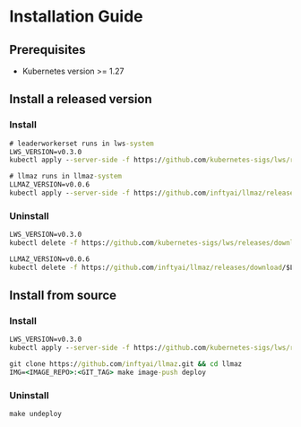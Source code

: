 # Installation Guide

## Prerequisites

* Kubernetes version >= 1.27

## Install a released version

### Install

```cmd
# leaderworkerset runs in lws-system
LWS_VERSION=v0.3.0
kubectl apply --server-side -f https://github.com/kubernetes-sigs/lws/releases/download/$LWS_VERSION/manifests.yaml

# llmaz runs in llmaz-system
LLMAZ_VERSION=v0.0.6
kubectl apply --server-side -f https://github.com/inftyai/llmaz/releases/download/$LLMAZ_VERSION/manifests.yaml
```

### Uninstall

```cmd
LWS_VERSION=v0.3.0
kubectl delete -f https://github.com/kubernetes-sigs/lws/releases/download/$LWS_VERSION/manifests.yaml

LLMAZ_VERSION=v0.0.6
kubectl delete -f https://github.com/inftyai/llmaz/releases/download/$LLMAZ_VERSION/manifests.yaml
```

## Install from source

### Install

```cmd
LWS_VERSION=v0.3.0
kubectl apply --server-side -f https://github.com/kubernetes-sigs/lws/releases/download/$LWS_VERSION/manifests.yaml

git clone https://github.com/inftyai/llmaz.git && cd llmaz
IMG=<IMAGE_REPO>:<GIT_TAG> make image-push deploy
```

### Uninstall

```cmd
make undeploy
```
